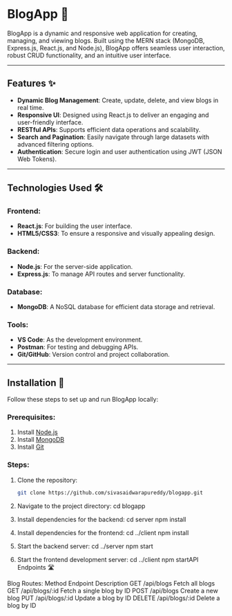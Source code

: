 # BlogApp 📝

BlogApp is a dynamic and responsive web application for creating, managing, and viewing blogs. Built using the MERN stack (MongoDB, Express.js, React.js, and Node.js), BlogApp offers seamless user interaction, robust CRUD functionality, and an intuitive user interface.

---

## Features ✨

- **Dynamic Blog Management**: Create, update, delete, and view blogs in real time.
- **Responsive UI**: Designed using React.js to deliver an engaging and user-friendly interface.
- **RESTful APIs**: Supports efficient data operations and scalability.
- **Search and Pagination**: Easily navigate through large datasets with advanced filtering options.
- **Authentication**: Secure login and user authentication using JWT (JSON Web Tokens).

---

## Technologies Used 🛠️

### Frontend:
- **React.js**: For building the user interface.
- **HTML5/CSS3**: To ensure a responsive and visually appealing design.

### Backend:
- **Node.js**: For the server-side application.
- **Express.js**: To manage API routes and server functionality.

### Database:
- **MongoDB**: A NoSQL database for efficient data storage and retrieval.

### Tools:
- **VS Code**: As the development environment.
- **Postman**: For testing and debugging APIs.
- **Git/GitHub**: Version control and project collaboration.

---

## Installation 🚀

Follow these steps to set up and run BlogApp locally:

### Prerequisites:
1. Install [Node.js](https://nodejs.org/)
2. Install [MongoDB](https://www.mongodb.com/)
3. Install [Git](https://git-scm.com/)

### Steps:
1. Clone the repository:
   ```bash
   git clone https://github.com/sivasaidwarapureddy/blogapp.git
2. Navigate to the project directory: cd blogapp

3. Install dependencies for the backend: cd server npm install
4. Install dependencies for the frontend: cd ../client npm install
5. Start the backend server: cd ../server npm start
6. Start the frontend development server: cd ../client npm startAPI Endpoints 🛣️

Blog Routes:
      Method	Endpoint	          Description
      GET	    /api/blogs	        Fetch all blogs
      GET	    /api/blogs/:id	    Fetch a single blog by ID
      POST	  /api/blogs	        Create a new blog
      PUT    	/api/blogs/:id	    Update a blog by ID
      DELETE	/api/blogs/:id	    Delete a blog by ID


